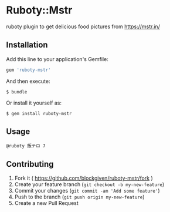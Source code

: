 # Ruboty::Mstr

ruboty plugin to get delicious food pictures from https://mstr.in/

## Installation

Add this line to your application's Gemfile:

```ruby
gem 'ruboty-mstr'
```

And then execute:

    $ bundle

Or install it yourself as:

    $ gem install ruboty-mstr

## Usage

    @ruboty 飯テロ 7

## Contributing

1. Fork it ( https://github.com/blockgiven/ruboty-mstr/fork )
2. Create your feature branch (`git checkout -b my-new-feature`)
3. Commit your changes (`git commit -am 'Add some feature'`)
4. Push to the branch (`git push origin my-new-feature`)
5. Create a new Pull Request
